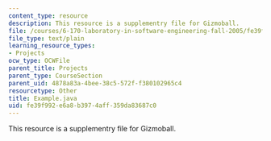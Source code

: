 ```yaml
---
content_type: resource
description: This resource is a supplementry file for Gizmoball.
file: /courses/6-170-laboratory-in-software-engineering-fall-2005/fe39f992e6a8b3974aff359da83687c0_Example.java
file_type: text/plain
learning_resource_types:
- Projects
ocw_type: OCWFile
parent_title: Projects
parent_type: CourseSection
parent_uid: 4878a83a-4bee-38c5-572f-f380102965c4
resourcetype: Other
title: Example.java
uid: fe39f992-e6a8-b397-4aff-359da83687c0
---
```

This resource is a supplementry file for Gizmoball.

